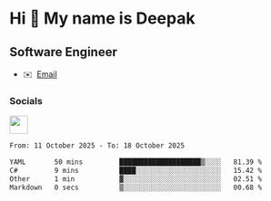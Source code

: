 Hi 👋 My name is Deepak
=======================

Software Engineer
-----------------
* ✉️  [Email](mailto:kumar.neu19@gmail.com)


### Socials

<p align="left"><a href="https://www.linkedin.com/in/deepak94kumar" target="_blank" rel="noreferrer"><img src="https://raw.githubusercontent.com/danielcranney/readme-generator/main/public/icons/socials/linkedin.svg" width="32" height="32" /></a></p>

<!--START_SECTION:waka-->

```txt
From: 11 October 2025 - To: 18 October 2025

YAML       50 mins         ████████████████████▒░░░░   81.39 %
C#         9 mins          ████░░░░░░░░░░░░░░░░░░░░░   15.42 %
Other      1 min           ▓░░░░░░░░░░░░░░░░░░░░░░░░   02.51 %
Markdown   0 secs          ▒░░░░░░░░░░░░░░░░░░░░░░░░   00.68 %
```

<!--END_SECTION:waka-->
